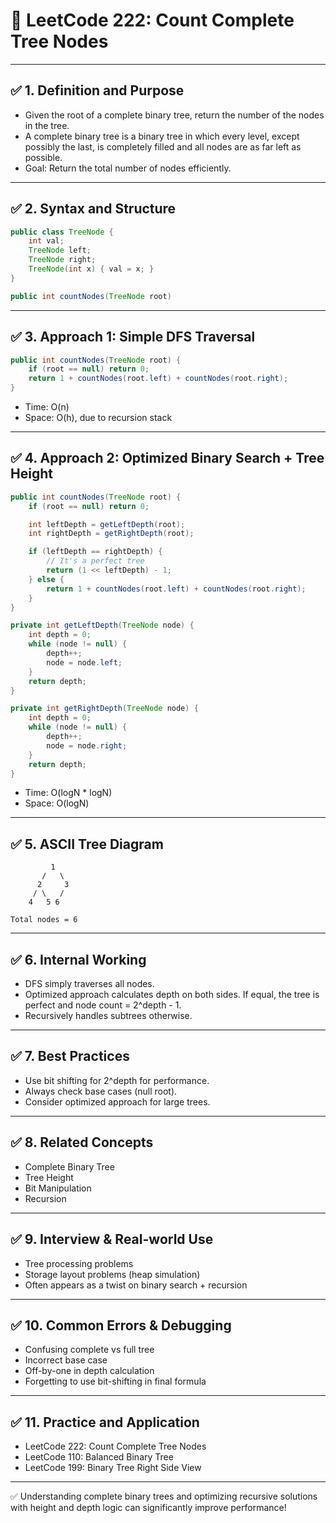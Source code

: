 # 🌲 LeetCode 222: Count Complete Tree Nodes

---

## ✅ 1. Definition and Purpose

- Given the root of a complete binary tree, return the number of the nodes in the tree.
- A complete binary tree is a binary tree in which every level, except possibly the last, is completely filled and all nodes are as far left as possible.
- Goal: Return the total number of nodes efficiently.

---

## ✅ 2. Syntax and Structure

```java
public class TreeNode {
    int val;
    TreeNode left;
    TreeNode right;
    TreeNode(int x) { val = x; }
}

public int countNodes(TreeNode root)
```

---

## ✅ 3. Approach 1: Simple DFS Traversal

```java
public int countNodes(TreeNode root) {
    if (root == null) return 0;
    return 1 + countNodes(root.left) + countNodes(root.right);
}
```

- Time: O(n)
- Space: O(h), due to recursion stack

---

## ✅ 4. Approach 2: Optimized Binary Search + Tree Height

```java
public int countNodes(TreeNode root) {
    if (root == null) return 0;

    int leftDepth = getLeftDepth(root);
    int rightDepth = getRightDepth(root);

    if (leftDepth == rightDepth) {
        // It's a perfect tree
        return (1 << leftDepth) - 1;
    } else {
        return 1 + countNodes(root.left) + countNodes(root.right);
    }
}

private int getLeftDepth(TreeNode node) {
    int depth = 0;
    while (node != null) {
        depth++;
        node = node.left;
    }
    return depth;
}

private int getRightDepth(TreeNode node) {
    int depth = 0;
    while (node != null) {
        depth++;
        node = node.right;
    }
    return depth;
}
```

- Time: O(logN * logN)
- Space: O(logN)

---

## ✅ 5. ASCII Tree Diagram

```
         1
       /   \
      2     3
     / \   /
    4   5 6

Total nodes = 6
```

---

## ✅ 6. Internal Working

- DFS simply traverses all nodes.
- Optimized approach calculates depth on both sides. If equal, the tree is perfect and node count = 2^depth - 1.
- Recursively handles subtrees otherwise.

---

## ✅ 7. Best Practices

- Use bit shifting for 2^depth for performance.
- Always check base cases (null root).
- Consider optimized approach for large trees.

---

## ✅ 8. Related Concepts

- Complete Binary Tree
- Tree Height
- Bit Manipulation
- Recursion

---

## ✅ 9. Interview & Real-world Use

- Tree processing problems
- Storage layout problems (heap simulation)
- Often appears as a twist on binary search + recursion

---

## ✅ 10. Common Errors & Debugging

- Confusing complete vs full tree
- Incorrect base case
- Off-by-one in depth calculation
- Forgetting to use bit-shifting in final formula

---

## ✅ 11. Practice and Application

- LeetCode 222: Count Complete Tree Nodes
- LeetCode 110: Balanced Binary Tree
- LeetCode 199: Binary Tree Right Side View

---

✅ Understanding complete binary trees and optimizing recursive solutions with height and depth logic can significantly improve performance!

